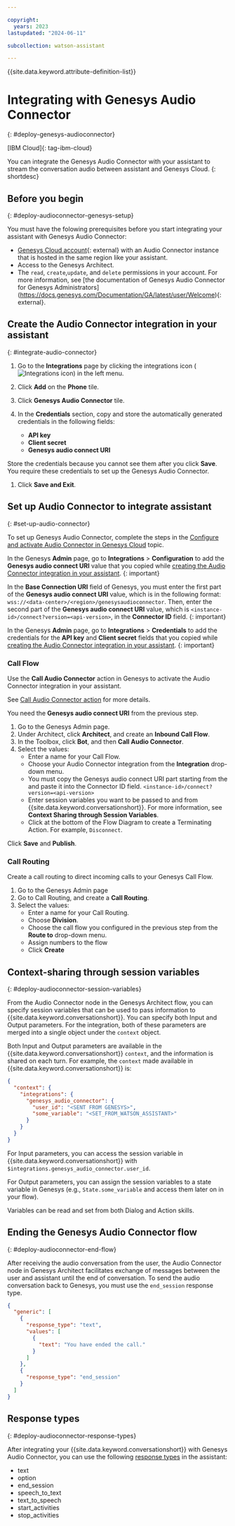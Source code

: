 ```yaml
---

copyright:
  years: 2023
lastupdated: "2024-06-11"

subcollection: watson-assistant

---
```


{{site.data.keyword.attribute-definition-list}}

# Integrating with Genesys Audio Connector
{: #deploy-genesys-audioconnector}

[IBM Cloud]{: tag-ibm-cloud}

You can integrate the Genesys Audio Connector with your assistant to stream the conversation audio between assistant and Genesys Cloud.
{: shortdesc}

## Before you begin
{: #deploy-audioconnector-genesys-setup}

You must have the folowing prerequisites before you start integrating your assistant with Genesys Audio Connector: 

- [Genesys Cloud account](https://login.mypurecloud.com/){: external} with an Audio Connector instance that is hosted in the same region like your assistant. 
- Access to the Genesys Architect.
- The `read`, `create`,`update`, and `delete` permissions in your account. For more information, see [the documentation of Genesys Audio Connector for Genesys Administrators] (https://docs.genesys.com/Documentation/GA/latest/user/Welcome){: external}.

## Create the Audio Connector integration in your assistant
{: #integrate-audio-connector}

1. Go to the **Integrations** page by clicking the integrations icon (![Integrations icon](images/integrations-icon.png)) in the left menu.



1. Click **Add** on the **Phone** tile.
1. Click **Genesys Audio Connector** tile.
1. In the **Credentials** section, copy and store the automatically generated credentials in the following fields:

    - **API key**
    - **Client secret**
    - **Genesys audio connect URI**





Store the credentials because you cannot see them after you click **Save**. You require these credentials to set up the Genesys Audio Connector.

1.  Click  **Save and Exit**.

## Set up Audio Connector to integrate assistant
{: #set-up-audio-connector}

To set up Genesys Audio Connector, complete the steps in the [Configure and activate Audio Connector in Genesys Cloud](https://rcstaging.wpengine.com/articles/configure-and-activate-audio-connector-in-genesys-cloud/) topic.

In the Genesys **Admin** page, go to **Integrations** > **Configuration**  to add the **Genesys audio connect URI** value that you copied while [creating the Audio Connector integration in your assistant](#integrate-audio-connector).
{: important}



In the **Base Connection URI** field of Genesys, you must enter the first part of the **Genesys audio connect URI** value, which is in the following format:<br>`wss://<data-center>/<region>/genesysaudioconnector`. Then, enter the second part of the **Genesys audio connect URI** value, which is `<instance-id>/connect?version=<api-version>`, in the **Connector ID** field.
{: important}





In the Genesys **Admin** page, go to **Integrations** > **Credentials**  to add the credentials for the **API key** and **Client secret** fields that you copied while [creating the Audio Connector integration in your assistant](#integrate-audio-connector). 
{: important}


### Call Flow

Use the **Call Audio Connector** action in Genesys to activate the Audio Connector integration in your assistant. 

See [Call Audio Connector action](https://help.mypurecloud.com/articles/call-audio-connector-action/) for more details. 



You need the  **Genesys audio connect URI**  from the previous step. 

1.  Go to the Genesys Admin page.
1.  Under Architect, click **Architect**, and create an **Inbound Call Flow**.
1.  In the Toolbox, click  **Bot**, and then  **Call Audio Connector**.
1.  Select the values:
    -  Enter a name for your Call Flow.
    -  Choose your Audio Connector integration from the **Integration** drop-down menu.
    -  You must copy the Genesys audio connect URI part starting from the <integration-id> and paste it into the Connector ID field.  `<instance-id>/connect?version=<api-version>`
    - Enter session variables you want to be passed to and from {{site.data.keyword.conversationshort}}. For more information, see  **Context Sharing through Session Variables**.
    - Click at the bottom of the Flow Diagram to create a Terminating Action. For example, `Disconnect`.





Click **Save** and **Publish**.


### Call Routing

Create a call routing to direct incoming calls to your Genesys Call Flow.

1. Go to the Genesys Admin page
1. Go to Call Routing, and create a  **Call Routing**.
1.  Select the values:
    -  Enter a name for your Call Routing.
    -  Choose **Division**.
    -  Choose the call flow you configured in the previous step from the **Route to** drop-down menu.
    -  Assign numbers to the flow
    -  Click **Create**
  

## Context-sharing through session variables
{: #deploy-audioconnector-session-variables}

From the Audio Connector node in the Genesys Architect flow, you can specify session variables that can be used to pass information to {{site.data.keyword.conversationshort}}. You can specify both Input and Output parameters. For the integration, both of these parameters are merged into a single object under the  `context`  object.

Both Input and Output parameters are available in the {{site.data.keyword.conversationshort}} `context`, and the information is shared on each turn. For example, the  `context`  made available in {{site.data.keyword.conversationshort}} is:

```json
{
  "context": {
    "integrations": {
      "genesys_audio_connector": {
        "user_id": "<SENT FROM GENESYS>",
        "some_variable": "<SET_FROM_WATSON_ASSISTANT>"
      }
    }
  }
}
```

For Input parameters, you can access the session variable in {{site.data.keyword.conversationshort}} with  `$integrations.genesys_audio_connector.user_id`.

For Output parameters, you can assign the session variables to a state variable in Genesys (e.g.,  `State.some_variable`  and access them later on in your flow).

Variables can be read and set from both Dialog and Action skills.

    

## Ending the Genesys Audio Connector flow
{: #deploy-audioconnector-end-flow}

After receiving the audio conversation from the user, the Audio Connector node in Genesys Architect facilitates exchange of messages between the user and assistant until the end of conversation. To send the audio conversation back to Genesys, you must use the  `end_session`  response type.

```json
{
  "generic": [
    {
      "response_type": "text",
      "values": [
        {
          "text": "You have ended the call."
        }
      ]
    },
    {
      "response_type": "end_session"
    }
  ]
}
```



## Response types
{: #deploy-audioconnector-response-types}

After integrating your {{site.data.keyword.conversationshort}} with Genesys Audio Connector, you can use the following [response types](https://cloud.ibm.com/docs/watson-assistant?topic=watson-assistant-response-types-reference) in the assistant:

-  text
-  option
-  end_session
-  speech_to_text
-  text_to_speech
-  start_activities
-  stop_activities

